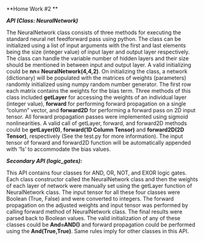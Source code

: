 **Home Work \#2 **

***API (Class: NeuralNetwork)***

The NeuralNetwork class consists of three methods for executing the
standard neural net feedforward pass using python. The class can be
initialized using a list of input arguments with the first and last
elements being the size (integer value) of input layer and output layer
respectively. The class can handle the variable number of hidden layers
and their size should be mentioned in between input and output layer. A
valid initializing could be **nn= NeuralNetwork(4,4,2)**. On
initializing the class, a network (dictionary) will be populated with
the matrices of weights (parameters) randomly initialized using numpy
random number generator. The first row each matrix contains the weights
for the bias term. Three methods of this class included **getLayer** for
accessing the weights of an individual layer (integer value),
**forward** for performing forward propagation on a single “column”
vector, and **forward2D** for performing a forward pass on 2D input
tensor. All forward propagation passes were implemented using sigmoid
nonlinearities. A valid call of getLayer, forward, and forward2D methods
could be **getLayer(0)**, **forward(1D Column Tensor)** and
**forward2D(2D Tensor)**, respectively (See the test.py for more
information). The input tensor of forward and forward2D function will be
automatically appended with ‘1s’ to accommodate the bias values.

***Secondary API (logic\_gates):***

This API contains four classes for AND, OR, NOT, and EXOR logic gates.
Each class constructor called the NeuralNetwork class and then the
weights of each layer of network were manually set using the getLayer
function of NeuralNetwork class. The input tensor for all these four
classes were Boolean (True, False) and were converted to integers. The
forward propagation on the adjusted weights and input tensor was
performed by calling forward method of NeuralNetwork class. The final
results were parsed back to Boolean values. The valid initialization of
any of these classes could be **And=AND()** and forward propagation
could be performed using the **And(True,True)**. Same rules imply for
other classes in this API.
